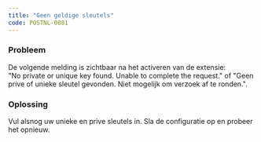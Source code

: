 ```yaml
---
title: "Geen geldige sleutels"
code: POSTNL-0081
---
```


<div class="columnLayout single" data-layout="single">
<div class="cell normal" data-type="normal">
<div class="innerCell">
<p><h3>Probleem</h3></p><p>De volgende melding is zichtbaar na het activeren van de extensie:<br>"No private or unique key found. Unable to complete the request." of "Geen prive of unieke sleutel gevonden. Niet mogelijk om verzoek af te ronden.".<br><h3>Oplossing</h3></p><p>Vul alsnog uw unieke en prive sleutels in. Sla de configuratie op en probeer het opnieuw.</p></div>
</div>
</div>